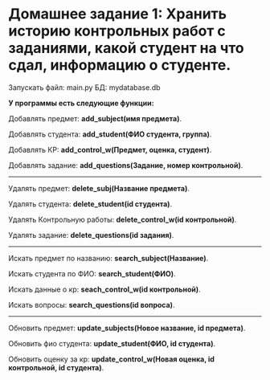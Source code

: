 Домашнее задание 1: Хранить историю контрольных работ с заданиями, какой студент на что сдал, информацию о студенте.
=====================================


Запускать файл: main.py
БД: mydatabase.db

**У программы есть следующие функции:**

Добавлять предмет: **add_subject(имя предмета)**.

Добавлять студента: **add_student(ФИО студента, группа)**.

Добавлять КР: **add_control_w(Предмет, оценка, студент)**.

Добавлять задание: **add_questions(Задание, номер контрольной)**.

---

Удалять предмет: **delete_subj(Название предмета)**.

Удалять студента: **delete_student(id студента)**.

Удалять Контрольную работы: **delete_control_w(id контрольной)**.

Удалять задание: **delete_questions(id задания)**.

---

Искать предмет по названию: **search_subject(Название)**.

Искать студента по ФИО: **search_student(ФИО)**.

Искать данные о кр: **seach_control_w(id контрольной)**.

Искать вопросы: **search_questions(id вопроса)**.

---

Обновить предмет: **update_subjects(Новое название, id предмета)**.

Обновить фио студента: **update_student(ФИО, id студента)**.

Обновить оценку за кр: **update_control_w(Новая оценка, id контрольной, id студента)**.
